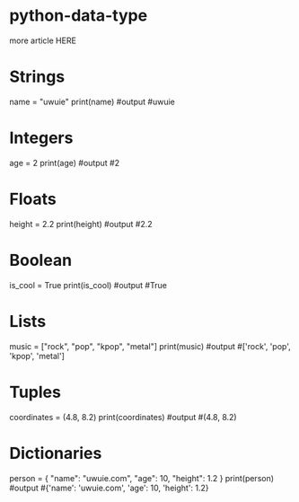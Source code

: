 # python-data-type

more article <a herf="https://www.uwuie.com/2022/12/python-data-types-with-code.html"> HERE </a>

# Strings
name = "uwuie"
print(name)
#output 
#uwuie


# Integers
age = 2
print(age)
#output 
#2

# Floats
height = 2.2
print(height)
#output 
#2.2

# Boolean
is_cool = True
print(is_cool)
#output 
#True

# Lists
music = ["rock", "pop", "kpop", "metal"]
print(music)
#output 
#['rock', 'pop', 'kpop', 'metal']

# Tuples
coordinates = (4.8, 8.2)
print(coordinates)
#output 
#(4.8, 8.2)


# Dictionaries
person = {
  "name": "uwuie.com",
  "age": 10,
  "height": 1.2
}
print(person)
#output 
#{'name': 'uwuie.com', 'age': 10, 'height': 1.2}
